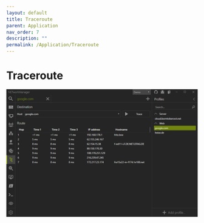 ```yaml
---
layout: default
title: Traceroute
parent: Application
nav_order: 7
description: ""
permalink: /Application/Traceroute
---
```


# Traceroute

![Traceroute](07_Traceroute.png)